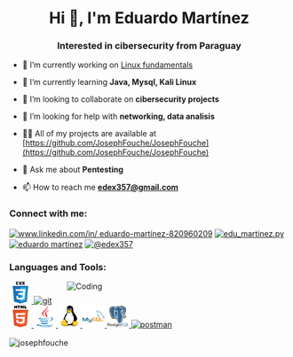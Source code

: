 <h1 align="center">Hi 👋, I'm Eduardo Martínez</h1>
<h3 align="center">Interested in cibersecurity from Paraguay</h3>

- 🔭 I’m currently working on [Linux fundamentals](https://academy.hackthebox.com/module/details/18)

- 🌱 I’m currently learning **Java, Mysql, Kali Linux**

- 👯 I’m looking to collaborate on **cibersecurity projects**

- 🤝 I’m looking for help with **networking, data analisis**

- 👨‍💻 All of my projects are available at [https://github.com/JosephFouche/JosephFouche](https://github.com/JosephFouche/JosephFouche)

- 💬 Ask me about **Pentesting**

- 📫 How to reach me **edex357@gmail.com**

<h3 align="left">Connect with me:</h3>
<p align="left">
<a href="www.linkedin.com/in/eduardo-martínez-820960209" target="blank"><img align="center" src="https://raw.githubusercontent.com/rahuldkjain/github-profile-readme-generator/master/src/images/icons/Social/linked-in-alt.svg" alt="www.linkedin.com/in/ eduardo-martínez-820960209" height="30" width="40" /></a>
<a href="https://instagram.com/edu_martinez.py" target="blank"><img align="center" src="https://raw.githubusercontent.com/rahuldkjain/github-profile-readme-generator/master/src/images/icons/Social/instagram.svg" alt="edu_martinez.py" height="30" width="40" /></a>
<a href="https://www.hackerrank.com/eduardo martínez" target="blank"><img align="center" src="https://raw.githubusercontent.com/rahuldkjain/github-profile-readme-generator/master/src/images/icons/Social/hackerrank.svg" alt="eduardo martínez" height="30" width="40" /></a>
<a href="https://www.hackerearth.com/@edex357" target="blank"><img align="center" src="https://raw.githubusercontent.com/rahuldkjain/github-profile-readme-generator/master/src/images/icons/Social/hackerearth.svg" alt="@edex357" height="30" width="40" /></a>
</p>

<h3 align="left">Languages and Tools:</h3>
<img align ="right" alt="Coding" width= "400" src="https://cdn.dribbble.com/users/1162077/screenshots/3848914/programmer.gif">

<p align="left"> <a href="https://www.w3schools.com/css/" target="_blank" rel="noreferrer"> <img src="https://raw.githubusercontent.com/devicons/devicon/master/icons/css3/css3-original-wordmark.svg" alt="css3" width="40" height="40"/> </a> <a href="https://git-scm.com/" target="_blank" rel="noreferrer"> <img src="https://www.vectorlogo.zone/logos/git-scm/git-scm-icon.svg" alt="git" width="40" height="40"/> </a> <a href="https://www.w3.org/html/" target="_blank" rel="noreferrer"> <img src="https://raw.githubusercontent.com/devicons/devicon/master/icons/html5/html5-original-wordmark.svg" alt="html5" width="40" height="40"/> </a> <a href="https://www.java.com" target="_blank" rel="noreferrer"> <img src="https://raw.githubusercontent.com/devicons/devicon/master/icons/java/java-original.svg" alt="java" width="40" height="40"/> </a> <a href="https://www.linux.org/" target="_blank" rel="noreferrer"> <img src="https://raw.githubusercontent.com/devicons/devicon/master/icons/linux/linux-original.svg" alt="linux" width="40" height="40"/> </a> <a href="https://www.mysql.com/" target="_blank" rel="noreferrer"> <img src="https://raw.githubusercontent.com/devicons/devicon/master/icons/mysql/mysql-original-wordmark.svg" alt="mysql" width="40" height="40"/> </a> <a href="https://www.postgresql.org" target="_blank" rel="noreferrer"> <img src="https://raw.githubusercontent.com/devicons/devicon/master/icons/postgresql/postgresql-original-wordmark.svg" alt="postgresql" width="40" height="40"/> </a> <a href="https://postman.com" target="_blank" rel="noreferrer"> <img src="https://www.vectorlogo.zone/logos/getpostman/getpostman-icon.svg" alt="postman" width="40" height="40"/> </a> </p>

<p><img align="center" src="https://github-readme-stats.vercel.app/api/top-langs?username=josephfouche&show_icons=true&locale=en&layout=compact" alt="josephfouche" /></p>
